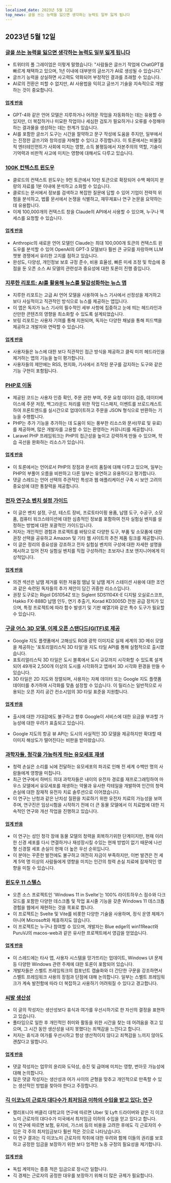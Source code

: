 ```yaml
---
localized_date: 2023년 5월 12일
top_news: 글을 쓰는 능력을 잃으면 생각하는 능력도 일부 잃게 됩니다
---
```




## 2023년 5월 12일

### [글을 쓰는 능력을 잃으면 생각하는 능력도 일부 잃게 됩니다](https://twitter.com/paulg/status/1655925905527537666)

- 트위터의 폴 그레이엄은 이렇게 말했습니다: "사람들은 글쓰기 작업에 ChatGPT를 빠르게 채택하고 있으며, 1년 이내에 대부분의 글쓰기가 AI로 생성될 수 있습니다."
- 글쓰기 능력을 상실하면 사고력도 약화되어 부정적인 결과를 초래할 수 있습니다.
- AI로의 전환은 피할 수 없지만, AI 사용법을 익히고 글쓰기 기술을 지속적으로 개발하는 것이 중요합니다.

#### [업계 반응](http://news.ycombinator.com/item?id=35896190)

- GPT-4와 같은 언어 모델은 지루하거나 어려운 작업을 자동화하는 데는 유용할 수 있지만, 더 복잡하거나 미묘한 작업이나 세심한 검토가 필요하거나 오류를 수정해야 하는 결과물을 생성하는 데는 한계가 있습니다.
- AI를 포함한 글쓰기 도구는 시간을 절약하고 문구 작성에 도움을 주지만, 일부에서는 진정한 글쓰기와 창의성을 저해할 수 있다고 주장합니다. 이 토론에서는 비물질적 엔터테인먼트가 사회에 미치는 영향, 소득 불평등에서 자본주의의 역할, 기술이 기억력과 비판적 사고에 미치는 영향에 대해서도 다루고 있습니다.

### [100K 컨텍스트 윈도우](https://www.anthropic.com/index/100k-context-windows)

- 클로드의 컨텍스트 윈도우는 9천 토큰에서 10만 토큰으로 확장되어 수백 페이지 분량의 자료를 1분 이내에 분석하고 소화할 수 있습니다.
- 클로드는 문서에서 정보를 검색하고 복잡한 질문에 답할 수 있어 기업이 전략적 위험을 분석하고, 법률 문서에서 논쟁을 식별하고, 재무제표나 연구 논문을 요약하는 데 유용합니다.
- 이제 100,000개의 컨텍스트 창을 Claude의 API에서 사용할 수 있으며, 누구나 액세스를 요청할 수 있습니다.

#### [업계 반응](http://news.ycombinator.com/item?id=35904773)

- Anthropic의 새로운 언어 모델인 Claude는 최대 100,000개 토큰의 컨텍스트 윈도우를 분석할 수 있어 OpenAI의 GPT-3 모델보다 훨씬 큰 규모를 자랑하며 LLM 챗봇 경쟁에서 유리한 고지를 점하고 있습니다.
- 완성도, 다양성, 개인정보 보호 규정 준수, 비용 효율성, 빠른 미세 조정 및 학습에 중점을 둔 오픈 소스 AI 모델의 관련성과 중요성에 대한 토론이 진행 중입니다.

### [지루한 리포트: AI를 활용해 뉴스를 탈감성화하는 뉴스 앱](https://www.boringreport.org/)

- 지루한 리포트는 고급 AI 언어 모델을 사용하여 뉴스 기사에서 선정성을 제거하고 보다 사실적이고 직관적인 방식으로 뉴스를 제공하는 앱입니다.
- 이 앱은 독자가 뉴스 기사의 필수적인 세부 사항에 집중하고 눈에 띄는 헤드라인과 산만한 콘텐츠의 영향을 최소화할 수 있도록 설계되었습니다.
- 보링 리포트는 사용자 기여를 통해 지원되며, 독자는 다양한 채널을 통해 피드백을 제공하고 개발자와 연락할 수 있습니다.

#### [업계 반응](http://news.ycombinator.com/item?id=35905437)

- 사용자들은 뉴스에 대한 보다 직관적인 접근 방식을 제공하고 클릭 미끼 헤드라인을 제거하는 앱의 기능을 높이 평가합니다.
- 사용자들의 제안에는 RSS, 현지화, 기사에서 조작된 문구를 감지하는 도구와 같은 기능 구현이 포함됩니다.

### [PHP로 이동](https://gowithphp.com/)

- 제공된 코드는 사용자 인증 확인, 주문 권한 부여, 주문 요청 데이터 검증, 데이터베이스에 주문 저장, 백그라운드 처리를 위한 작업 디스패치, 이벤트를 브로드캐스트하여 프론트엔드를 실시간으로 업데이트하고 주문을 JSON 형식으로 반환하는 기능을 수행합니다.
- PHP는 추가 기능을 추가하는 데 도움이 되는 풍부한 리소스와 문서(무료 및 유료)를 제공하며, 많은 개발자를 고용할 수 있는 환영하는 커뮤니티를 제공합니다.
- Laravel PHP 프레임워크는 PHP의 접근성을 높이고 강력하게 만들 수 있으며, 학습 곡선을 완화하는 리소스가 있습니다.

#### [업계 반응](http://news.ycombinator.com/item?id=35896954)

- 이 토론에서는 언어로서 PHP의 장점과 문서의 품질에 대해 다루고 있으며, 일부는 PHP의 부풀어 오름을 비판하고 다른 일부는 유연하고 유용하다고 평가합니다.
- 댓글 스레드는 언어 선택의 주관적인 특성과 웹 애플리케이션 구축 시 보안 고려의 중요성에 대한 통찰력을 제공합니다.

### [전자 연구소 벤치 설정 가이드](https://badar.tech/2023/04/30/electronics-lab-bench-setup-guide/)

- 이 글은 벤치 설정, 구성, 테스트 장비, 프로토타이핑 용품, 납땜 도구, 수공구, 소모품, 컴퓨터 워크스테이션에 대한 심층적인 정보를 포함하여 전자 실험실 벤치를 설정하는 방법에 대한 포괄적인 가이드입니다.
- 저자는 개인적인 경험과 프로젝트를 바탕으로 다양한 도구, 부품 및 소모품에 대한 권장 선택을 공유하고 Amazon 및 기타 웹 사이트의 추천 제품 링크를 제공합니다.
- 이 글은 정리의 중요성을 강조하고 전자 실험실 벤치의 구성에 대한 자세한 설명을 제시하고 있어 전자 실험실 벤치를 직접 구성하려는 초보자나 초보 엔지니어에게 이상적입니다.

#### [업계 반응](http://news.ycombinator.com/item?id=35903294)

- 의견 섹션은 납땜 제거를 위한 저융점 땜납 및 납땜 제거 스테이션 사용에 대한 조언과 같은 숙련된 독자들의 추가 제안이 담긴 귀중한 리소스입니다.
- 권장 도구로는 Rigol DS1054Z 또는 Siglent SDS1104X-E 디지털 오실로스코프, Hakko FX-888D 납땜 인두, 연기 추출기, Korad KD3005D 전원 공급 장치가 있으며, 특정 프로젝트에 따라 함수 발생기 및 기판 예열기와 같은 특수 도구가 필요할 수 있습니다.

### [구글 어스 3D 모델, 이제 오픈 스탠다드(GlTF)로 제공](https://cloud.google.com/blog/products/maps-platform/create-immersive-3d-map-experiences-photorealistic-3d-tiles)

- Google 지도 플랫폼에서 고해상도 RGB 광학 이미지로 실제 세계의 3D 메쉬 모델을 제공하는 '포토리얼리스틱 3D 타일'을 지도 타일 API를 통해 실험적으로 출시했습니다.
- 포토리얼리스틱 3D 타일은 도시 블록에서 도시 규모까지 시각화할 수 있도록 설계되어 49개국 2,500개 이상의 도시를 시각화하고 앱에서 3D 시각화 환경을 만들 수 있습니다.
- 3D 타일은 2D 지도와 정렬되며, 사용자는 자체 데이터 또는 Google 지도 플랫폼 데이터를 추가하여 시각화를 맞춤 설정할 수 있습니다. 이 릴리스는 일반적으로 사용되는 오픈 지리 공간 컨소시엄의 3D 타일 표준을 지원합니다.

#### [업계 반응](http://news.ycombinator.com/item?id=35896176)

- 출시에 대한 기대감에도 불구하고 향후 Google이 서비스에 대한 요금을 부과할 가능성에 대한 우려가 표출되고 있습니다.

- Google 지도의 항공 뷰 API는 도시의 사실적인 3D 모델을 제공하지만 확대할 때 이미지 해상도가 떨어진다는 비판을 받아왔습니다.

### [과학자들, 청각을 가능하게 하는 유모세포 재생](https://hms.harvard.edu/news/scientists-regenerate-hair-cells-enable-hearing)

- 청력 손실은 소리를 뇌에 전달하는 유모세포의 파괴로 인해 전 세계 수백만 명의 사람들에게 영향을 미칩니다.
- 최근 연구에서 하버드 의대 과학자들은 내이의 유전자 경로를 재프로그래밍하여 마우스 모델에서 유모세포를 재생하는 약물과 유사한 칵테일을 개발하여 인간의 청력 손실에 대한 잠재적 유전자 치료 솔루션으로 이어졌습니다.
- 이 연구는 난청과 같은 난치성 질환을 치료하기 위한 유전자 치료의 가능성을 보여주며, 연구진은 임상시험을 시작하기 전에 더 큰 동물 모델에서 이 치료법에 대한 지속적인 연구와 개선 작업을 진행하고 있습니다.

#### [업계 반응](http://news.ycombinator.com/item?id=35895417)

- 이 연구는 성인 청각 장애 동물 모델의 청력을 회복하기위한 단계이지만, 현재 이러한 신경 세포를 다시 연결하거나 재성장시킬 수있는 현재 방법이 없기 때문에 나선형 신경절 세포 손실이 현재 더 높은 우선 순위입니다.
- 이 분야는 꾸준한 발전에도 불구하고 여전히 자금이 부족하지만, 이번 발견은 전 세계 5억 명 이상의 사람들에게 영향을 미치는 인간의 청력 손실 치료에 잠재적인 영향을 미칠 수 있습니다.

### [윈도우 11 스텔스](https://github.com/yashash-pugalia/win11-svelte)

- 오픈 소스 프로젝트인 'Windows 11 in Svelte'는 100% 라이트하우스 점수와 다크 모드를 포함한 다양한 데스크톱 및 작업 표시줄 기능을 갖춘 Windows 11 데스크톱 경험을 웹에서 재현하는 것을 목표로 합니다.
- 이 프로젝트는 Svelte 및 Vite를 비롯한 다양한 기술을 사용하며, 정식 운영 체제가 아니며 Microsoft와 제휴하지도 않습니다.
- 이 프로젝트는 누구나 참여할 수 있으며, 개발자는 Blue edge의 win11React와 PuruVJ의 macos-web과 같은 유사한 프로젝트에서 영감을 얻었습니다.

#### [업계 반응](http://news.ycombinator.com/item?id=35896505)

- 이 스레드에는 타사 앱, 사용자 시스템을 망가뜨리는 업데이트, Windows UI 문제 등 다양한 Windows 관련 주제에 대한 토론이 포함되어 있습니다.
- 개발자들은 스벨트 프레임워크의 컴포넌트 캡슐화와 더 간단한 구문을 강조하면서 스벨트 프레임워크 사용의 장점과 단점에 대해 논의합니다. 일부는 스벨트 프레임워크가 계속 발전함에 따라 더 복잡하고 사용하기 어려워질 수 있다고 경고합니다.

### [씨발 생산성](https://dostoynikov.bearblog.dev/fuck-being-productive/)

- 이 글의 작성자는 생산성보다 휴식과 여가를 우선시하기로 한 자신의 결정을 표현하고 있습니다.
- 풀타임으로 일한 후 개인적인 취미와 활동을 위한 시간을 찾는 데 어려움을 겪고 있으며, 그 시간 동안 생산성을 내지 못했다는 죄책감을 느낀다고 합니다.
- 저자는 휴식과 여가를 우선시하고 항상 생산적이지 않다고 죄책감을 느끼지 않아도 괜찮다고 말합니다.

#### [업계 반응](http://news.ycombinator.com/item?id=35899518)

- 댓글 작성자는 업무의 윤리와 도덕성, 승진 및 급여에 미치는 영향, 번아웃 가능성에 대해 논의합니다.
- 많은 댓글 작성자는 생산성과 여가 사이의 균형을 맞추고 개인적으로 만족할 수 있는 생산적인 방법을 찾아야 한다고 주장합니다.

### [긱 이코노미 근로자 대다수가 최저임금 이하의 수입을 받고 있다: 연구](https://www.bristol.ac.uk/news/2023/may/gig-economy-worker-research.html)

- 캘리포니아 버클리 대학교의 연구에 따르면 Uber 및 Lyft 드라이버와 같은 긱 이코노미 근로자의 대다수가 미국에서 최저임금 이하의 수입을 얻고 있다고 합니다.
- 이 연구에 따르면 보험, 유지비, 가스비 등의 비용을 고려한 후에도 긱 근로자의 수입은 각 주의 최저임금보다 훨씬 적은 것으로 나타났습니다.
- 이 연구 결과는 긱 이코노미 근로자의 착취에 대한 우려와 함께 이들의 권리를 보호하고 공정한 임금을 보장하기 위한 보다 엄격한 노동 규정의 필요성을 제기합니다.

#### [업계 반응](http://news.ycombinator.com/item?id=35901889)

- 독립 계약자는 종종 적은 임금으로 장시간 일합니다.
- 긱 경제는 근로자의 공정한 대우를 보장하기 위해 더 많은 규제가 필요합니다.

</Steps>
